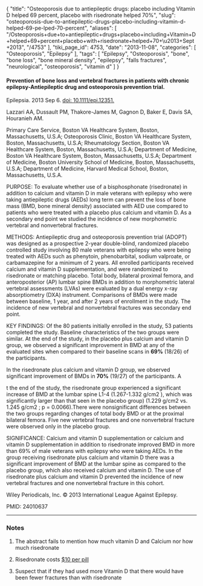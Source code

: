 {
    "title": "Osteoporosis due to antiepileptic drugs: placebo including Vitamin D helped 69 percent, placebo with risedronate helped 70%",
    "slug": "osteoporosis-due-to-antiepileptic-drugs-placebo-including-vitamin-d-helped-69-pe-lped-70-percent",
    "aliases": [
        "/Osteoporosis+due+to+antiepileptic+drugs+placebo+including+Vitamin+D+helped+69+percent+placebo+with+risedronate+helped+70+\u2013+Sept+2013",
        "/4753"
    ],
    "tiki_page_id": 4753,
    "date": "2013-11-08",
    "categories": [
        "Osteoporosis",
        "Epilepsy"
    ],
    "tags": [
        "Epilepsy",
        "Osteoporosis",
        "bone",
        "bone loss",
        "bone mineral density",
        "epilepsy",
        "falls fractures",
        "neurological",
        "osteoporosis",
        "vitamin d"
    ]
}


#### Prevention of bone loss and vertebral fractures in patients with chronic epilepsy-Antiepileptic drug and osteoporosis prevention trial.

Epilepsia. 2013 Sep 6. [doi: 10.1111/epi.12351.](https://doi.org/10.1111/epi.12351.) 

Lazzari AA, Dussault PM, Thakore-James M, Gagnon D, Baker E, Davis SA, Houranieh AM.

Primary Care Service, Boston VA Healthcare System, Boston, Massachusetts, U.S.A; Osteoporosis Clinic, Boston VA Healthcare System, Boston, Massachusetts, U.S.A; Rheumatology Section, Boston VA Healthcare System, Boston, Massachusetts, U.S.A; Department of Medicine, Boston VA Healthcare System, Boston, Massachusetts, U.S.A; Department of Medicine, Boston University School of Medicine, Boston, Massachusetts, U.S.A; Department of Medicine, Harvard Medical School, Boston, Massachusetts, U.S.A.

PURPOSE: To evaluate whether use of a bisphosphonate (risedronate) in addition to calcium and vitamin D in male veterans with epilepsy who were taking antiepileptic drugs (AEDs) long term can prevent the loss of bone mass (BMD, bone mineral density) associated with AED use compared to patients who were treated with a placebo plus calcium and vitamin D. As a secondary end point we studied the incidence of new morphometric vertebral and nonvertebral fractures.

METHODS: Antiepileptic drug and osteoporosis prevention trial (ADOPT) was designed as a prospective 2-year double-blind, randomized placebo controlled study involving 80 male veterans with epilepsy who were being treated with AEDs such as phenytoin, phenobarbital, sodium valproate, or carbamazepine for a minimum of 2 years. All enrolled participants received calcium and vitamin D supplementation, and were randomized to risedronate or matching placebo. Total body, bilateral proximal femora, and anteroposterior (AP) lumbar spine BMDs in addition to morphometric lateral vertebral assessments (LVAs) were evaluated by a dual energy x-ray absorptiometry (DXA) instrument. Comparisons of BMDs were made between baseline, 1 year, and after 2 years of enrollment in the study. The incidence of new vertebral and nonvertebral fractures was secondary end point.

KEY FINDINGS: Of the 80 patients initially enrolled in the study, 53 patients completed the study. Baseline characteristics of the two groups were similar. At the end of the study, in the placebo plus calcium and vitamin D group, we observed a significant improvement in BMD at any of the evaluated sites when compared to their baseline scans in  **69%**  (18/26) of the participants. 

In the risedronate plus calcium and vitamin D group, we observed significant improvement of BMDs in  **70%**  (19/27) of the participants. A

t the end of the study, the risedronate group experienced a significant increase of BMD at the lumbar spine L1-4 (1.267-1.332 g/cm2 ), which was significantly larger than that seen in the placebo group) (1.229 g/cm2 vs. 1.245 g/cm2 ; p = 0.0066).There were nonsignificant differences between the two groups regarding changes of total body BMD or at the proximal bilateral femora. Five new vertebral fractures and one nonvertebral fracture were observed only in the placebo group.

SIGNIFICANCE: Calcium and vitamin D supplementation or calcium and vitamin D supplementation in addition to risedronate improved BMD in more than 69% of male veterans with epilepsy who were taking AEDs. In the group receiving risedronate plus calcium and vitamin D there was a significant improvement of BMD at the lumbar spine as compared to the placebo group, which also received calcium and vitamin D. The use of risedronate plus calcium and vitamin D prevented the incidence of new vertebral fractures and one nonvertebral fracture in this cohort.

Wiley Periodicals, Inc. © 2013 International League Against Epilepsy.

PMID:     24010637

---

### Notes

1. The abstract fails to mention how much vitamin D and Calcium nor how much risedronate

1. Risedronate costs [$10 per pill](http://www.pharmacychecker.com/online-pharmacy-risedronate-prices-cost/56043/)

1. Suspect that if they had used more Vitamin D that there would have been fewer fractures than with risedronate